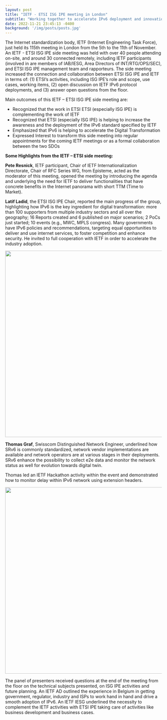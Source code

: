 ```yaml
---
layout: post
title: "IETF - ETSI ISG IPE meeting in London"
subtitle: "Working together to accelerate IPv6 deployment and innovation"
date: 2022-11-21 23:45:13 -0400
background: '/img/posts/posts.jpg'
---
```


The Internet standardization body, IETF (Internet Engineering Task Force), just held its 115th meeting in London from the 5th to the 11th of November. An IETF - ETSI ISG IPE side meeting was held with over 40 people attending on-site, and around 30 connected remotely, including IETF participants (involved in are members of IAB/IESG, Area Directors of INT/RTG/OPS/SEC), and ETSI ISG IPE management team and rapporteurs. The side meeting increased the connection and collaboration between ETSI ISG IPE and IETF in terms of: (1) ETSI’s activities, including ISG IPE’s role and scope, use cases, working items, (2) open discussion on IETF IPv6 protocol deployments, and (3) answer open questions from the floor.

Main outcomes of this IETF – ETSI ISG IPE side meeting are:

- Recognized that the work in ETSI ETSI (especially ISG IPE) is complementing the work of IETF
- Recognized that ETSI (especially ISG IPE) is helping to increase the awareness and the deployment of the IPv6 standard specified by IETF
- Emphasized that IPv6 is helping to accelerate the Digital Transformation
- Expressed Interest to transform this side meeting into regular appointments for the coming IETF meetings or as a formal collaboration between the two SDOs

**Some Highlights from the IETF – ETSI side meeting:**

**Pete Resnick**, IETF participant, Chair of IETF Internationalization Directorate, Chair of RFC Series WG, from Episteme, acted as the moderator of this meeting, opened the meeting by introducing the agenda and underlying the need for IETF to deliver functionalities that have concrete benefits in the Internet panorama with short TTM (Time to Market).

**Latif Ladid**, the ETSI ISG IPE Chair, reported the main progress of the group, highlighting how IPv6 is the key ingredient for digital transformation: more than 100 supporters from multiple industry sectors and all over the geography; 16 Reports created and 6 published on major scenarios; 2 PoCs just started; 10 events (e.g., MWC, MPLS congress). Many governments have IPv6 policies and recommendations, targeting equal opportunities to deliver and use internet services, to foster competition and enhance security. He invited to full cooperation with IETF in order to accelerate the industry adoption.

<p align="center">
  <img style="width:600px;max-width:100%" src="/ipe/img/posts/IPE-IETF-ETSI-meeting-blogpost-image-1.png">
</p>

**Thomas Graf**, Swisscom Distinguished Network Engineer, underlined how SRv6 is commonly standardized, network vendor implementations are available and network operators are at various stages in their deployments. SRv6 enhance the possibility to collect e2e data and monitor the network status as well for evolution towards digital twin.

Thomas led an IETF Hackathon activity within the event and demonstrated how to monitor delay within IPv6 network using extension headers.

<p align="center">
  <img style="width:600px;max-width:100%" src="/ipe/img/posts/IPE-IETF-ETSI-meeting-blogpost-image-2.png">
</p>

The panel of presenters received questions at the end of the meeting from the floor on the technical subjects presented, on ISG IPE activities and future planning. An IETF AD outlined the experience in Belgium in getting government, regulator, industry and ISPs to work hand in hand and drive a smooth adoption of IPv6. An IETF IESG underlined the necessity to complement the IETF activities with ETSI IPE taking care of activities like business development and business cases.

